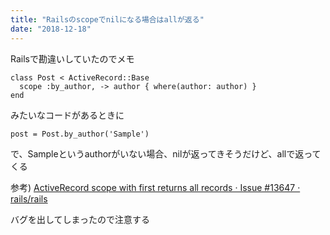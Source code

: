 ```yaml
---
title: "Railsのscopeでnilになる場合はallが返る"
date: "2018-12-18"
---
```


Railsで勘違いしていたのでメモ

```
class Post < ActiveRecord::Base
  scope :by_author, -> author { where(author: author) }
end
```

みたいなコードがあるときに

```
post = Post.by_author('Sample')
```

で、Sampleというauthorがいない場合、nilが返ってきそうだけど、allで返ってくる

参考) [ActiveRecord scope with first returns all records · Issue \#13647 · rails/rails](https://github.com/rails/rails/issues/13647)

バグを出してしまったので注意する
